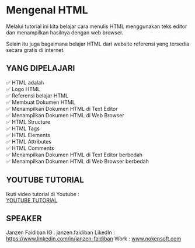 # Mengenal HTML

Melalui tutorial ini kita belajar cara menulis HTML menggunakan teks editor dan menampilkan hasilnya dengan web browser.

Selain itu juga bagaimana belajar HTML dari website referensi yang tersedia secara gratis di internet.

## YANG DIPELAJARI
✅ HTML adalah <br>
✅ Logo HTML <br>
✅ Referensi belajar HTML <br>
✅ Membuat Dokumen HTML <br>
✅ Menampilkan Dokumen HTML di Text Editor <br>
✅ Menampilkan Dokumen HTML di Web Browser <br>
✅ HTML Structure <br>
✅ HTML Tags <br>
✅ HTML Elements <br>
✅ HTML Attributes <br>
✅ HTML Comments <br>
✅ Menampilkan Dokumen HTML di Text Editor berbedah <br>
✅ Menampilkan Dokumen HTML di Web Browser berbedah <br>

## YOUTUBE TUTORIAL

Ikuti video tutorial di Youtube : <br>
[YOUTUBE TUTORIAL](https://youtu.be/r7nrMk6XuvY)

## SPEAKER
Janzen Faidiban
IG : janzen.faidiban
LikedIn : https://www.linkedin.com/in/janzen-faidiban
Work : www.nokensoft.com
